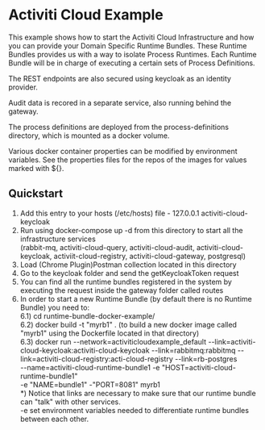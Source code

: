 # Activiti Cloud Example

This example shows how to start the Activiti Cloud Infrastructure and how you can provide your Domain Specific Runtime Bundles.
These Runtime Bundles provides us with a way to isolate Process Runtimes. Each Runtime Bundle will be in charge of executing a certain sets of 
Process Definitions. 

The REST endpoints are also secured using keycloak as an identity provider. 

Audit data is recored in a separate service, also running behind the gateway.

The process definitions are deployed from the process-definitions directory, which is mounted as a docker volume.

Various docker container properties can be modified by environment variables. See the properties files for the repos of the images for values marked with ${}.

## Quickstart

1) Add this entry to your hosts (/etc/hosts) file - 127.0.0.1       activiti-cloud-keycloak
2) Run using docker-compose up -d from this directory to start all the infrastructure services \
(rabbit-mq, activiti-cloud-query, activiti-cloud-audit, activiti-cloud-keycloak, activiit-cloud-registry, activiti-cloud-gateway, postgresql)
3) Load (Chrome Plugin)Postman collection located in this directory 
4) Go to the keycloak folder and send the getKeycloakToken request
5) You can find all the runtime bundles registered in the system by executing the request inside the gateway folder called routes
6) In order to start a new Runtime Bundle (by default there is no Runtime Bundle) you need to:\
    6.1) cd runtime-bundle-docker-example/ \
    6.2) docker build -t "myrb1" . (to build a new docker image called "myrb1" using the Dockerfile located in that directory)\
    6.3) docker run --network=activiticloudexample_default --link=activiti-cloud-keycloak:activiti-cloud-keycloak --link=rabbitmq:rabbitmq --link=activiti-cloud-registry:acti-cloud-registry --link=rb-postgres \
            --name=activiti-cloud-runtime-bundle1 -e "HOST=activiti-cloud-runtime-bundle1" \
            -e "NAME=bundle1" -"PORT=8081" myrb1 \
    *) Notice that links are necessary to make sure that our runtime bundle can "talk" with other services. \
            -e set environment variables needed to differentiate runtime bundles between each other.      

